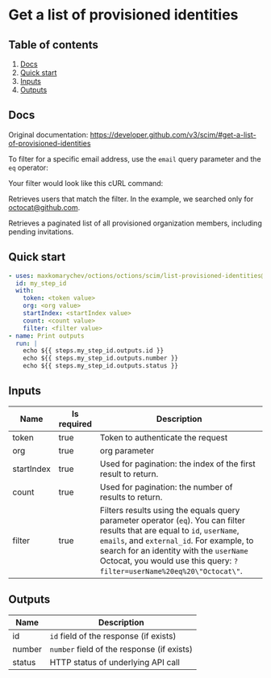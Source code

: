 # Get a list of provisioned identities

## Table of contents

1. [Docs](#docs)
1. [Quick start](#quick-start)
1. [Inputs](#inputs)
1. [Outputs](#outputs)

<a name="quick-start" ></a>
## Docs

Original documentation: https://developer.github.com/v3/scim/#get-a-list-of-provisioned-identities

To filter for a specific email address, use the `email` query parameter and the `eq` operator:

Your filter would look like this cURL command:

Retrieves users that match the filter. In the example, we searched only for [octocat@github.com](mailto:octocat@github.com).

Retrieves a paginated list of all provisioned organization members, including pending invitations.


<a name="quick start" ></a>
## Quick start

```yaml
- uses: maxkomarychev/octions/octions/scim/list-provisioned-identities@master
  id: my_step_id
  with:
    token: <token value>
    org: <org value>
    startIndex: <startIndex value>
    count: <count value>
    filter: <filter value>
- name: Print outputs
  run: |
    echo ${{ steps.my_step_id.outputs.id }}
    echo ${{ steps.my_step_id.outputs.number }}
    echo ${{ steps.my_step_id.outputs.status }}
```


<a name="inputs" ></a>
## Inputs

| Name | Is required | Description |
|---|---|---|
|token|true|Token to authenticate the request
|org|true|org parameter
|startIndex|true|Used for pagination: the index of the first result to return.
|count|true|Used for pagination: the number of results to return.
|filter|true|Filters results using the equals query parameter operator (`eq`). You can filter results that are equal to `id`, `userName`, `emails`, and `external_id`. For example, to search for an identity with the `userName` Octocat, you would use this query: `?filter=userName%20eq%20\"Octocat\"`.

<a name="outputs" ></a>
## Outputs

| Name | Description |
|---|---|
|id|`id` field of the response (if exists)|
|number|`number` field of the response (if exists)|
|status|HTTP status of underlying API call|

